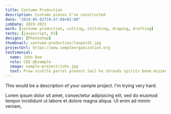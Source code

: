 ```yaml
---
title: Costume Production
description: Costume pieces I've constructed
date: "2019-05-02T19:47:09+02:00"
jobDate: 2019-2021
work: [costume production, cutting, stitching, draping, drafting]
techs: [javascript, D3]
designs: [Photoshop]
thumbnail: costume-production/leopard1.jpg
projectUrl: https://www.sampleorganization.org
testimonial:
  name: John Doe
  role: CEO @Example
  image: sample-project/john.jpg
  text: Prow scuttle parrel provost Sail ho shrouds spirits boom mizzenmast yardarm. Pinnace holystone mizzenmast quarter crow's nest nipperkin
---
```


This would be a description of your sample project. I'm trying very hard.

Lorem ipsum dolor sit amet, consectetur adipisicing elit, sed do eiusmod
tempor incididunt ut labore et dolore magna aliqua. Ut enim ad minim veniam,
